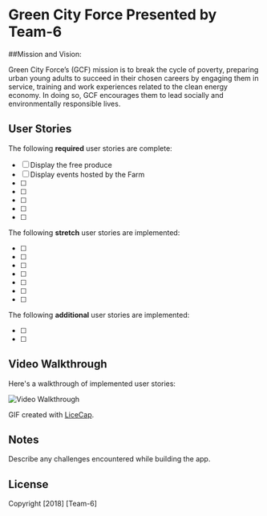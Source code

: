 # Green City Force Presented by Team-6


##Mission and Vision:

Green City Force’s (GCF) mission is to break the cycle of poverty, preparing urban young adults to succeed in their chosen careers by engaging them in service, training and work experiences related to the clean energy economy. In doing so, GCF encourages them to lead socially and environmentally responsible lives.



## User Stories

The following **required** user stories are complete:

- [ ] Display the free produce
- [ ] Display events hosted by the Farm
- [ ] 
- [ ] 
- [ ] 
- [ ] 
- [ ] 


The following **stretch** user stories are implemented:

- [ ] 
- [ ] 
- [ ] 
- [ ] 
- [ ] 
- [ ] 
- [ ] 


The following **additional** user stories are implemented:

- [ ] 
- [ ] 



## Video Walkthrough

Here's a walkthrough of implemented user stories:

<img src='https://i.imgur.com/12345.gif' title='Video Walkthrough' width='' alt='Video Walkthrough' />

GIF created with [LiceCap](http://www.cockos.com/licecap/).

## Notes

Describe any challenges encountered while building the app.

## License

Copyright [2018] [Team-6]

